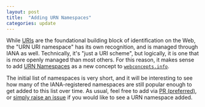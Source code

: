 ```yaml
---
layout: post
title:  "Adding URN Namespaces"
categories: update
---
```


While [URIs](/concepts/uri-schemes) are the foundational building block of identification on the Web, the "URN URI namespace" has its own recognition, and is managed through IANA as well. Technically, it's "just a URI scheme", but logically, it is one that is more openly managed than most others. For this reason, it makes sense to add [URN Namespaces](/concepts/urn-namespaces) as a new concept to [`webconcepts.info`](http://webconcepts.info).

The initial list of namespaces is very short, and it will be interesting to see how many of the IANA-registered namespaces are still popular enough to get added to this list over time. As usual, feel free to add via [PR (preferred)](https://github.com/dret/webconcepts/pulls), or [simply raise an issue](https://github.com/dret/webconcepts/issues) if you would like to see a URN namespace added.
